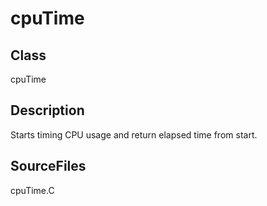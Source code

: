 # cpuTime 
## Class
cpuTime

## Description
Starts timing CPU usage and return elapsed time from start.

## SourceFiles
cpuTime.C

